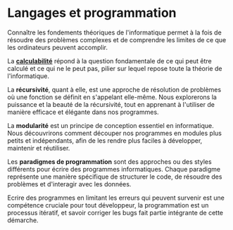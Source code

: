 # Langages et programmation

Connaître les fondements théoriques de l'informatique permet à la fois de résoudre des problèmes complexes et de comprendre les limites de ce que les ordinateurs peuvent accomplir.

La [**calculabilité**](1-programme-en-tant-que-donnee-calculabilite-probleme-arret.md) répond à la question fondamentale de ce qui peut être calculé et ce qui ne le peut pas, pilier sur lequel repose toute la théorie de l'informatique. 

La **récursivité**, quant à elle, est une approche de résolution de problèmes où une fonction se définit en s'appelant elle-même. Nous explorerons la puissance et la beauté de la récursivité, tout en apprenant à l'utiliser de manière efficace et élégante dans nos programmes.

La **modularité** est un principe de conception essentiel en informatique. Nous découvrirons comment découper nos programmes en modules plus petits et indépendants, afin de les rendre plus faciles à développer, maintenir et réutiliser. 

Les **paradigmes de programmation** sont des approches ou des styles différents pour écrire des programmes informatiques. Chaque paradigme représente une manière spécifique de structurer le code, de résoudre des problèmes et d'interagir avec les données.

Ecrire des programmes en limitant les erreurs qui peuvent survenir est une compétence cruciale pour tout développeur, la programmation est un processus itératif, et savoir corriger les bugs fait partie intégrante de cette démarche.
